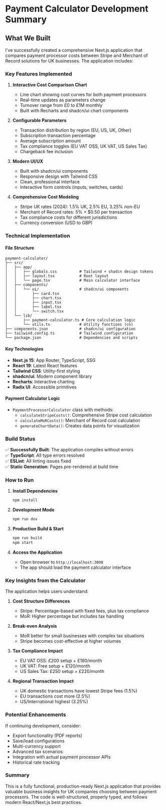 # Payment Calculator Development Summary

## What We Built

I've successfully created a comprehensive Next.js application that compares payment processor costs between Stripe and Merchant of Record solutions for UK businesses. The application includes:

### Key Features Implemented

1. **Interactive Cost Comparison Chart**
   - Line chart showing cost curves for both payment processors
   - Real-time updates as parameters change
   - Turnover range from £0 to £1M monthly
   - Built with Recharts and shadcn/ui chart components

2. **Configurable Parameters**
   - Transaction distribution by region (EU, US, UK, Other)
   - Subscription transaction percentage
   - Average subscription amount
   - Tax compliance toggles (EU VAT OSS, UK VAT, US Sales Tax)
   - Chargeback fee inclusion

3. **Modern UI/UX**
   - Built with shadcn/ui components
   - Responsive design with Tailwind CSS
   - Clean, professional interface
   - Interactive form controls (inputs, switches, cards)

4. **Comprehensive Cost Modeling**
   - Stripe UK rates (2024): 1.5% UK, 2.5% EU, 3.25% non-EU
   - Merchant of Record rates: 5% + $0.50 per transaction
   - Tax compliance costs for different jurisdictions
   - Currency conversion (USD to GBP)

### Technical Implementation

#### File Structure
```
payment-calculator/
├── src/
│   ├── app/
│   │   ├── globals.css          # Tailwind + shadcn design tokens
│   │   ├── layout.tsx           # Root layout
│   │   └── page.tsx             # Main calculator interface
│   ├── components/
│   │   └── ui/                  # shadcn/ui components
│   │       ├── card.tsx
│   │       ├── chart.tsx
│   │       ├── input.tsx
│   │       ├── label.tsx
│   │       └── switch.tsx
│   └── lib/
│       ├── payment-calculator.ts # Core calculation logic
│       └── utils.ts             # Utility functions (cn)
├── components.json              # shadcn/ui configuration
├── tailwind.config.ts           # Tailwind configuration
└── package.json                 # Dependencies and scripts
```

#### Key Technologies
- **Next.js 15**: App Router, TypeScript, SSG
- **React 19**: Latest React features
- **Tailwind CSS**: Utility-first styling
- **shadcn/ui**: Modern component library
- **Recharts**: Interactive charting
- **Radix UI**: Accessible primitives

#### Payment Calculator Logic
- `PaymentProcessorCalculator` class with methods:
  - `calculateStripeCosts()`: Comprehensive Stripe cost calculation
  - `calculateMoRCosts()`: Merchant of Record cost calculation
  - `generateChartData()`: Creates data points for visualization

### Build Status
✅ **Successfully Built**: The application compiles without errors  
✅ **TypeScript**: All type errors resolved  
✅ **ESLint**: All linting issues fixed  
✅ **Static Generation**: Pages pre-rendered at build time  

### How to Run

1. **Install Dependencies**
   ```bash
   npm install
   ```

2. **Development Mode**
   ```bash
   npm run dev
   ```

3. **Production Build & Start**
   ```bash
   npm run build
   npm start
   ```

4. **Access the Application**
   - Open browser to `http://localhost:3000`
   - The app should load the payment calculator interface

### Key Insights from the Calculator

The application helps users understand:

1. **Cost Structure Differences**
   - Stripe: Percentage-based with fixed fees, plus tax compliance
   - MoR: Higher percentage but includes tax handling

2. **Break-even Analysis**
   - MoR better for small businesses with complex tax situations
   - Stripe becomes cost-effective at higher volumes

3. **Tax Compliance Impact**
   - EU VAT OSS: £200 setup + £180/month
   - UK VAT: Free setup + £120/month  
   - US Sales Tax: £250 setup + £220/month

4. **Regional Transaction Impact**
   - UK domestic transactions have lowest Stripe fees (1.5%)
   - EU transactions cost more (2.5%)
   - US/International highest (3.25%)

### Potential Enhancements

If continuing development, consider:
- Export functionality (PDF reports)
- Save/load configurations
- Multi-currency support
- Advanced tax scenarios
- Integration with actual payment processor APIs
- Historical rate tracking

### Summary

This is a fully functional, production-ready Next.js application that provides valuable business insights for UK companies choosing between payment processors. The code is well-structured, properly typed, and follows modern React/Next.js best practices.